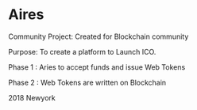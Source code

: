 # Aires

Community Project: Created for Blockchain community

Purpose: To create a platform to Launch ICO.

Phase 1 : Aries to accept funds and issue Web Tokens

Phase 2 : Web Tokens are written on Blockchain

2018 Newyork
